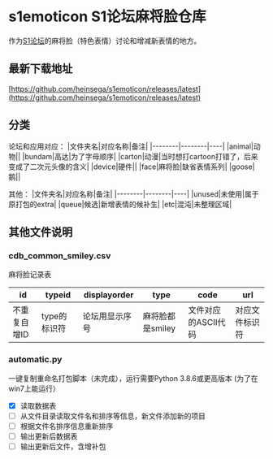 # s1emoticon S1论坛麻将脸仓库

作为[S1论坛](https://bbs.saraba1st.com/)的麻将脸（特色表情）讨论和增减新表情的地方。

## 最新下载地址
[https://github.com/heinsega/s1emoticon/releases/latest](https://github.com/heinsega/s1emoticon/releases/latest)

## 分类

论坛和应用对应：
|文件夹名|对应名称|备注|
|--------|--------|----|
|animal|动物||
|bundam|高达|为了字母顺序|
|carton|动漫|当时想打cartoon打错了，后来变成了二次元头像的含义|
|device|硬件||
|face|麻将脸|缺省表情系列|
|goose|鹅||

其他：
|文件夹名|对应名称|备注|
|--------|--------|----|
|unused|未使用|属于原打包的extra|
|queue|候选|新增表情的候补生|
|etc|混沌|未整理区域|

## 其他文件说明

### cdb_common_smiley.csv

麻将脸记录表

|id|typeid|displayorder|type|code|url|
|--|------|------------|----|----|---|
|不重复自增ID|type的标识符|论坛用显示序号|麻将脸都是smiley|文件对应的ASCII代码|对应文件标识符|

### automatic.py

一键复制重命名打包脚本（未完成），运行需要Python 3.8.6或更高版本 (为了在win7上能运行）

- [x] 读取数据表 
- [ ] 从文件目录读取文件名和排序等信息，新文件添加新的项目 
- [ ] 根据文件名排序信息重新排序
- [ ] 输出更新后数据表
- [ ] 输出更新后文件，含增补包
